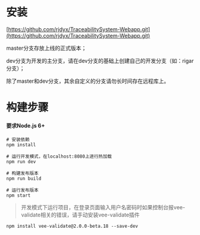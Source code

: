 # 安装

[https://github.com/rjdyx/TraceabilitySystem-Webapp.git](https://github.com/rjdyx/TraceabilitySystem-Webapp.git)

master分支存放上线的正式版本；

dev分支为开发的主分支，请在dev分支的基础上创建自己的开发分支（如：rigar分支）；

除了master和dev分支，其余自定义的分支请勿长时间存在远程库上。

# 

# 构建步骤

#### 要求Node.js 6+

```
# 安装依赖
npm install

# 运行开发模式，在localhost:8080上进行热加载
npm run dev

# 构建发布版本
npm run build

# 运行发布版本
npm start
```

> 开发模式下运行项目，在登录页面输入用户名密码时如果控制台报vee-validate相关的错误，请手动安装vee-validate插件

```
npm install vee-validate@2.0.0-beta.18 --save-dev
```



